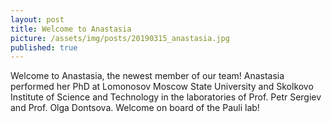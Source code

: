 ```yaml
---
layout: post
title: Welcome to Anastasia
picture: /assets/img/posts/20190315_anastasia.jpg
published: true
---
```

Welcome to Anastasia, the newest member of our team! Anastasia performed her PhD at Lomonosov Moscow State University and Skolkovo Institute of Science and Technology in the laboratories of Prof. Petr Sergiev and Prof. Olga Dontsova. Welcome on board of the Pauli lab! 
